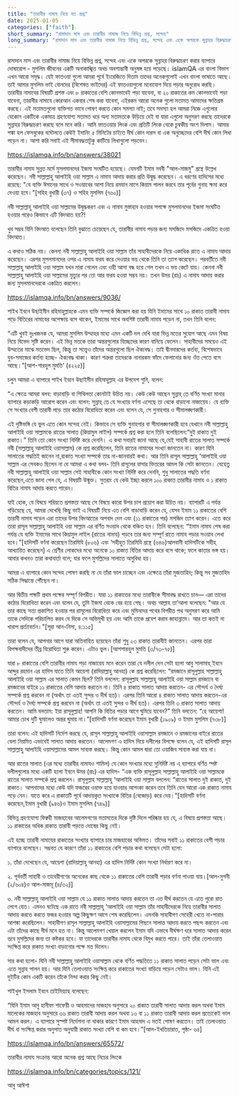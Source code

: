 ```yaml
---
title: "তারাবীর নামায নিয়ে যত প্রশ্ন"
date: 2025-01-05
categories: ["faith"]
short_summary: "রামাদান মাস এবং তারাবীর নামাজ নিয়ে বিভিন্ন প্রশ্ন, সন্দেহ"
long_summary: "রামাদান মাস এবং তারাবীর নামাজ নিয়ে বিভিন্ন প্রশ্ন, সন্দেহ এবং একে অপরকে সুন্নাহর বিরুদ্ধাচরণ করার ব্যাপারে দোষারোপ - মুসলিম জীবনের একটি  অনাকাঙ্খিত  অথচ অবশ্যম্ভাবী অনুষঙ্গ হয়ে পড়েছে।"
---
```


রামাদান মাস এবং তারাবীর নামাজ নিয়ে বিভিন্ন প্রশ্ন, সন্দেহ এবং একে অপরকে সুন্নাহর বিরুদ্ধাচরণ করার ব্যাপারে দোষারোপ - মুসলিম জীবনের একটি  অনাকাঙ্খিত  অথচ অবশ্যম্ভাবী অনুষঙ্গ হয়ে পড়েছে।  islamQA  এর বাংলা বিভাগ এখন আরো সমৃদ্ধ। যেই ফাতওয়া গুলো আমরা পূর্বে ইংরেজিতে দিতাম তাদের অনেকগুলোই এখন বাংলা ভাষাতে আছে। তাই আমার মুসলিম ভাই বোনদের (বিশেষত ভাইদের) এই ফাতওয়াগুলো মনোযোগ দিয়ে পড়ার অনুরোধ করছি। তারাবীর নামাযের বিষয়টি প্রশস্ত এবং ৮ রাকাতের বেশি কোনভাবেই পড়া যাবেনা, বা ২০ রাকাতের কম কোনভাবেই পড়া যাবেনা, তারাবীর নামাযে কোরআন একবার শেষ করা যাবেনা, এইরকম আরো অনেক গুলো মতামত আমাদের ক্ষতিগ্রস্ত করছে। এই মতামতগুলো ব্যক্তিগত ভাবে পোষণ করতে কোন সমস্যা নাই; তবে সমস্যা হল আমরা নিজে এগুলোর  যেকোন একটিকে একমাত্র গ্রহণযোগ্য মতামত ধরে অন্য মতামতকে উড়িয়ে দেই বা যারা এগুলো অনুসরণ করছে তাদেরকে সুন্নাহর বিরুদ্ধাচরণ করছে বলে মনে করি। আমি ফাতওয়ার লিংক এবং প্রতিটি লিংক থেকে চুম্বকীয় অংশ দিলাম।  আমার শঙ্কা হল ফেসবুকের বদৌলতে কেউই ইদানিং ৫ মিনিটের চাইতে দীর্ঘ কোন দারস বা এক অনুচ্ছেদের বেশি দীর্ঘ কোন লিখা পড়েন না। আশা করি সবাই এই সীমাবদ্ধতাটুকু কাটিয়ে লিখাগুলো পড়বেন।


https://islamqa.info/bn/answers/38021


তারাবীর নামায সুন্নত মর্মে মুসলমানদের ইজমা সংঘটিত হয়েছে। যেমনটি ইমাম নববী "আল-মাজমু" গ্রন্থে উল্লেখ করেছেন। নবী সাল্লাল্লাহু আলাইহি ওয়া সাল্লাম এ নামায আদায় করার প্রতি উদ্বুদ্ধ করেছেন। এ ধরণের হাদিসের মধ্যে রয়েছে: "যে ব্যক্তি ঈমানের সাথে ও সওয়াবের আশা নিয়ে রমযান মাসে কিয়াম পালন করবে তার পূর্বের গুনাহ ক্ষমা করে দেওয়া হবে।"[সহিহ বুখারী (৩৭) ও সহিহ মুসলিম (৭৬০)]


নবী সাল্লাল্লাহু আলাইহি ওয়া সাল্লামের উদ্বুদ্ধকরণ এবং এ নামায মুস্তাহাব হওয়ার সপক্ষে মুসলমানদের ইজমা সংঘটিত হওয়ার পরেও কিভাবে এটি বিদআত হয়?!


খুব সম্ভব যিনি বিদআত বলেছেন তিনি বুঝাতে চেয়েছেন যে, তারাবীর নামায পড়ার জন্য মসজিদে মসজিদে একত্রিত হওয়া বিদআত।


এ কথাও সঠিক নয়। কেননা নবী সাল্লাল্লাহু আলাইহি ওয়া সাল্লাম তাঁর সাহাবীদেরকে নিয়ে একাধিক রাতে এ নামায আদায় করেছেন। এরপর মুসলমানদের ওপর এ নামায ফরয করে দেওয়ার ভয় থেকে তিনি তা ত্যাগ করেছেন। পরবর্তীতে নবী সাল্লাল্লাহু আলাইহি ওয়া সাল্লাম যখন মারা গেলেন এবং ওহী আসা বন্ধ হয়ে গেল তখন এ ভয় কেটে যায়। কেননা নবী সাল্লাল্লাহু আলাইহি ওয়া সাল্লামের মৃত্যুর পর তো আর ফরয হওয়া সম্ভব নয়। তখন উমর (রাঃ) এ নামায আদায় করার জন্য মুসলমানদেরকে একত্রিত করলেন।




https://islamqa.info/bn/answers/9036/


শাইখ ইবনে উছাইমীন রহিমাহুল্লাহকে এমন ব্যক্তি সম্পর্কে জিজ্ঞেস করা হয় যিনি ইমামের সাথে ১০ রাকাত তারাবী নামায পড়ে বিতিরের নামাযের অপেক্ষায় বসে থাকেন, ইমামের সাথে অবশিষ্ট তারাবী নামায পড়েন না, তখন তিনি বলেন:


“এটি খুবই দুঃখজনক যে, আমরা মুসলিম উম্মাহর মধ্যে এমন একটি দল দেখি যারা ভিন্ন মতের সুযোগ আছে এমন বিষয় নিয়ে বিভেদ সৃষ্টি করেন। এই ভিন্ন মতকে তারা অন্তরগুলোর বিচ্ছেদের কারণ বানিয়ে ফেলেন। সাহাবীদের সময়েও এই উম্মতের মাঝে মতভেদ ছিল, কিন্তু তা সত্ত্বেও তাঁদের অন্তরগুলো ছিল ঐক্যবদ্ধ। তাই দ্বীনদারদের কর্তব্য, বিশেষভাবে যুব-সমাজের কর্তব্য হচ্ছে- ঐক্যবদ্ধ থাকা। কারণ শত্রুরা তাদেরকে নানারকম ফাঁদে ফেলানোর জন্য ওঁত পেতে বসে আছে।”[আশ-শারহুল মুমতি‘ (৪২২৫)]


চলুন আমরা এ ব্যাপারে শাইখ ইবনে উছাইমীন রহিমাহুল্লাহ এর উপদেশ শুনি, বলেন:


“এ ক্ষেত্রে আমরা বলব: বাড়াবাড়ি বা শিথিলতা কোনটাই উচিত নয়। কেউ কেউ আছেন সুন্নাহ্ তে বর্ণিত সংখ্যা মানার ব্যাপারে কড়াকড়ি আরোপ করেন এবং বলেন: সুন্নাহ্ তে যে সংখ্যার বর্ণনা এসেছে তা থেকে বাড়ানো নাজায়েয। যে ব্যক্তি সে সংখ্যার বেশী তারাবী পড়ে তার কঠোর বিরোধিতা করেন এবং বলেন যে, সে গুনাহগার ও সীমালঙ্ঘণকারী।


এই দৃষ্টিভঙ্গি যে ভুল এতে কোন সন্দেহ নেই। কিভাবে সে ব্যক্তি গুনাহগার বা সীমালঙ্ঘণকারী হবে যেখানে নবী সাল্লাল্লাহু আলাইহি  ওয়া সাল্লামকে রাতের সালাত (কিয়ামুল লাইল) সম্পর্কে প্রশ্ন করা হলে তিনি বলেছিলেন:“দুই রাকাত দুই রাকাত।” তিনি তো কোন সংখ্যা নির্দিষ্ট করে দেননি। এ কথা সবারই জানা আছে যে,যেই সাহাবী রাতের সালাত সম্পর্কে নবী (সাল্লাল্লাহু আলাইহি ওয়াসাল্লাম) কে প্রশ্ন করেছিলেন, তিনি রাতের নামাযের সংখ্যা জানতেন না। কারণ যিনি সালাতের পদ্ধতিই জানেন না,রাকাত সংখ্যা সম্পর্কে তার না-জানবারই কথা। আর তিনি রাসূল সাল্লাল্লাহু ‘আলাইহি ওয়া সাল্লাম এর সেবকও ছিলেন না যে আমরা এ কথা বলব- তিনি রাসূলের বাসার ভিতরের আমল কি সেটা জানতেন। যেহেতু নবী সাল্লাল্লাহু আলাইহি ওয়া সাল্লাম সেই সাহাবীকে কোন সংখ্যা নির্দিষ্ট করে দেননি, শুধু সালাতের পদ্ধতি বর্ণনা করেছেন,এতে জানা গেল যে, এ বিষয়টি উন্মুক্ত। সুতরাং যে কেউ ইচ্ছা করলে ১০০ রাকাত তারাবীর নামায ও ১ রাকাত  বিতির নামায আদায় করতে পারেন।


যাই হোক, যে বিষয়ে শরিয়তে প্রশস্ততা আছে সে বিষয়ে কারো উপর চাপ প্রয়োগ করা উচিত নয়। ব্যাপারটি এ পর্যন্ত গড়িয়েছে যে, আমরা দেখেছি কিছু ভাই এ বিষয়টি নিয়ে এত বেশি বাড়াবাড়ি করেন যে, যেসব ইমাম ১১ রাকাতের বেশি তারাবী নামায পড়েন এরা তাদের উপর বিদআতের অপবাদ দেন এবং (১১ রাকাতের পর) মসজিদ ত্যাগ করেন। এতে করে তারা রাসূল সাল্লাল্লাহু আলাইহি ওয়া সাল্লাম এর বর্ণিত সওয়াব থেকে বঞ্চিত হন। তিনি বলেছেন: “ইমাম নামায শেষ করা পর্যন্ত যে ব্যক্তি ইমামের সাথে কিয়ামুল লাইল (রাতের নামায) পড়বে তার জন্য সম্পূর্ণ রাতে নামায পড়ার সওয়াব লেখা হবে।”[হাদিসটি বর্ণনা করেছেন তিরমিযি (৮০৬) এবং ‘সহীহুত তিরমিযি গ্রন্থে (৬৪৬)আলবানী হাদিসটিকে সহীহ্ আখ্যায়িত করেছেন] এ শ্রেণীর লোকদের মধ্যে অনেকে ১০ রাকাত বিতির আদায় করে বসে থাকে; ফলে কাতার ভঙ্গ হয়। আবার কখনও তারা কথাবার্তা বলে; যার ফলে মুসল্লিদের সালাতে অসুবিধা হয়।


আমরা এ ব্যাপারে কোন সন্দেহ পোষণ করছি না যে তাঁরা ভাল চাচ্ছেন এবং এক্ষেত্রে তাঁরা মুজতাহিদ; কিন্তু সব মুজতাহিদ সঠিক সিদ্ধান্তে পৌঁছেন না।


আর দ্বিতীয় পক্ষটি প্রথম পক্ষের সম্পূর্ণ বিপরীত। যারা ১১ রাকাতের মধ্যে তারাবীকে সীমাবদ্ধ রাখতে চান— এরা তাদের কঠোর বিরোধিতা করেন এবং বলেন যে, তুমি ইজমা থেকে বের হয়ে গেছ। অথচ আল্লাহ তা‘আলা বলেছেন: "আর যে তার কাছে সত্য প্রকাশিত হওয়ার পর রাসূলের বিরোধিতা করে এবং মুমিনদের পথের বিপরীত পথ অনুসরণ করে আমি তাকে সেদিকে পরিচালিত করব যে দিকে সে অভিমুখী হয় এবং আমি তাকে প্রবেশ করাব জাহান্নামে। আর তা কতই না খারাপ প্রর্ত্যাবর্তন।"[সূরা আন-নিসা, ৪:১১৫]


তারা বলেন যে, আপনার আগে যারা অতিবাহিত হয়েছেন তাঁরা শুধু ২৩ রাকাত তারাবীই জানতেন। এরপর তারা বিপক্ষবাদীদের তীব্র বিরোধিতা শুরু করেন। এটাও ভুল।[আশশারহুল মুমতি (৩/৭৩-৭৫)]


যারা ৮ রাকাতের বেশি তারাবীর নামায পড়া নাজায়েয মনে করেন তারা যে দলীল দেন সেটা হলো আবু সালামাহ্ ইবনে আব্দুর রহমান এর হাদিস যাতে তিনি আয়েশা (রাদিয়াল্লাহু আনহা) কে প্রশ্ন করেছিলেন: “রমজানে রাসূলুল্লাহ সাল্লাল্লাহু আলাইহি ওয়া সাল্লাম এর সালাত কেমন ছিল? তিনি বললেন: রাসূলুল্লাহ সাল্লাল্লাহু আলাইহি ওয়া সাল্লাম রমজানে বা রমজানের বাইরে ১১ রাকাতের বেশি আদায় করতেন না। তিনি ৪  রাকাত সালাত আদায় করতেন- এর সৌন্দর্য ও দৈর্ঘ্য সম্পর্কে প্রশ্ন করবেন না (অর্থাৎ তা এতই সুন্দর ও দীর্ঘ হত)। এরপর তিনি আরো ৪ রাকাত  সালাত আদায় করতেন-এর সৌন্দর্য ও দৈর্ঘ্য সম্পর্কে প্রশ্ন করবেন না (অর্থাৎ তা এতই সুন্দর ও দীর্ঘ হত)। এরপর তিনি ৩ রাকাত সালাত আদায় করতেন। আমি বলতাম: ইয়া রাসূলুল্লাহ! আপনি কি বিতির পড়ার আগে  ঘুমিয়ে যাবেন?” তিনি বলতেন: “হে আয়েশা! আমার চোখ দুটি ঘুমালেও অন্তর ঘুমায় না।”[হাদিসটি বর্ণনা করেছেন ইমাম বুখারী (১৯০৯) ও ইমাম মুসলিম (৭৩৮)]


তারা বলেন: এই হাদিসটি নির্দেশ করছে যে, রাসূল সাল্লাল্লাহু আলাইহি ওয়াসাল্লাম রমজানে ও রমজানের বাইরে রাতের বেলা নিয়মিত এভাবেই সালাত আদায় করতেন। আলেমগণ এ হাদিস দিয়ে দলীলের বিপক্ষে বলেন যে, এই হাদিসটি রাসূল সাল্লাল্লাহু আলাইহি ওয়াসাল্লামের আমল সাব্যস্ত করছে। কিন্তু কোন আমল দ্বারা তো ওয়াজিব সাব্যস্ত করা যায় না।


আর রাতের সালাত (এর মধ্যে তারাবীর নামাযও শামিল) যে কোন সংখ্যার মধ্যে সুনির্দিষ্ট নয় এ ব্যাপারে বর্ণিত স্পষ্ট দলীলগুলোর মধ্যে একটি হলো ইবনে উমর (রাঃ) এর হাদিস- “এক ব্যক্তি রাসূলুল্লাহ সাল্লাল্লাহু আলাইহি  ওয়া সাল্লামকে রাতের সালাত সম্পর্কে প্রশ্ন করলেন। রাসূলুল্লাহ সাল্লাল্লাহু ‘আলাইহি ওয়া সাল্লাম বললেন: “রাতের সালাত দুই রাকাত, দুই রাকাত। আপনাদের মধ্যে কেউ যদি ফজরের ওয়াক্ত হয়ে যাওয়ার আশংকা করেন তবে তিনি যেন আরো এক রাকাত নামায পড়ে নেন। যাতে করে এ রাকাতটি পূর্বে আদায়কৃত সংখ্যাকে বিতির (বেজোড়) করে দেয়।”[হাদিসটি বর্ণনা করেছেন,ইমাম বুখারী (৯৪৬)ও ইমাম মুসলিম (৭৪৯)]


বিভিন্ন গ্রহণযোগ্য ফিক্বহী মাজহাবের আলেমগণের মতামতের দিকে দৃষ্টি দিলে পরিষ্কার হয় যে, এ বিষয়ে প্রশস্ততা আছে। ১১ রাকাতের অধিক রাকাত তারাবী পড়তে দোষের কিছু নেই।


এই হচ্ছে তারাবী নামাযের রাকাতের সংখ্যার ব্যাপারে চার মাজহাবের অভিমত। তাঁদের সবাই ১১ রাকাতের বেশী পড়ার ব্যাপারে  বলেছেন। সম্ভবত যে কারণে তাঁরা ১১ রাকাতের বেশি পড়ার কথা বলেছেন সেটা হলো:


১. তাঁরা দেখেছেন যে, আয়েশা (রাদিয়াল্লাহু আনহা) এর হাদিস নির্দিষ্ট কোন সংখ্যা নির্ধারণ করে না।


২. পূর্ববর্তী সাহাবী ও তাবেয়ীগণের অনেকের কাছ থেকে ১১ রাকাতের বেশি তারাবী পড়ার বর্ণনা পাওয়া যায়।[আল-মুগনী (২/৬০৪)ও আল-মাজমূ (৪/৩২)]


৩. নবী সাল্লাল্লাহু আলাইহি ওয়া সাল্লাম যে ১১ রাকাত সালাত আদায় করতেন তা এত দীর্ঘ করতেন যে এতে পুরো রাত লেগে যেত। এমনও ঘটেছে এক রাতে নবী সাল্লাল্লাহু ‘আলাইহি  ওয়া সাল্লাম তাঁর সাহাবীদেরকে নিয়ে তারাবীর সালাত আদায় করতে করতে ফজর হওয়ার অল্প কিছুক্ষণ আগে শেষ করেছিলেন। এমনকি সাহাবীগণ সেহেরী খেতে না-পারার আশঙ্কা করেছিলেন। সাহাবীগণ রাসূল সাল্লাল্লাহু আলাইহি ওয়াসাল্লামের পিছনে সালাত আদায় করতে পছন্দ করতেন এবং এটা তাঁদের কাছে দীর্ঘ মনে হত না। কিন্তু আলেমগণ খেয়াল করলেন ইমাম যদি এভাবে দীর্ঘক্ষণ ধরে সালাত আদায় করেন তবে মুসল্লিদের জন্য তা কষ্টকর হবে। যা তাদেরকে তারাবীর নামায থেকে বিমুখ করতে পারে। তাই তাঁরা তেলাওয়াত সংক্ষিপ্ত করে রাকাত সংখ্যা বাড়ানোর পক্ষে মত দিলেন।


সার কথা হলো- যিনি নবী সাল্লাল্লাহু আলাইহি ওয়াসাল্লাম থেকে বর্ণিত পদ্ধতিতে ১১ রাকাত  সালাত পড়েন সেটা ভাল এবং এতে সুন্নাহ পালন হয়। আর যিনি তেলাওয়াত সংক্ষিপ্ত করে রাকাতের সংখ্যা বাড়িয়ে পড়েন সেটাও ভাল। যিনি এই দুইটির কোন একটি করেন তাঁকে নিন্দা করার কিছু নেই।


শাইখুল ইসলাম ইবনে তাইমিয়্যাহ বলেছেন:


“যিনি ইমাম আবু হানীফা শাফেয়ী ও আহমাদের মাজহাব অনুসারে ২০ রাকাত তারাবী সালাত আদায় করল অথবা ইমাম মালেকের মাজহাব অনুসারে ৩৬  রাকাত তারাবী আদায় করল অথবা ১৩ বা ১১ রাকাত তারাবী আদায় করল প্রত্যেকেই ভাল আমল করল। এ ব্যাপারে সুস্পষ্ট নির্দেশনা না থাকার কারণে ইমাম আহমাদ এ মতই পোষণ করতেন। তাই তেলাওয়াত দীর্ঘ বা সংক্ষিপ্ত করার অনুপাত অনুযায়ী রাকাত  সংখ্যা বেশি বা কম হবে।”[আল-ইখতিয়ারাত, পৃষ্ঠা- ৬৪]


https://islamqa.info/bn/answers/65572/


তারাবীর নামায সংক্রান্ত আরো অনেক প্রশ্ন আছে নিচের লিংকে


https://islamqa.info/bn/categories/topics/121/ 


আবু আঈশা

